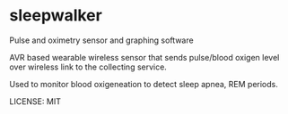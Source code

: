 sleepwalker
===========

Pulse and oximetry sensor and graphing software

AVR based wearable wireless sensor that sends pulse/blood oxigen level over wireless link to the collecting service.

Used to monitor blood oxigeneation to detect sleep apnea, REM periods.

LICENSE: MIT
